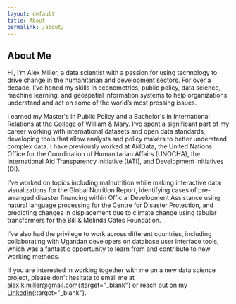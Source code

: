 ```yaml
---
layout: default
title: About
permalink: /about/
---
```


## About Me

Hi, I’m Alex Miller, a data scientist with a passion for using technology to drive change in the humanitarian and development sectors. For over a decade, I’ve honed my skills in econometrics, public policy, data science, machine learning, and geospatial information systems to help organizations understand and act on some of the world’s most pressing issues.

I earned my Master's in Public Policy and a Bachelor's in International Relations at the College of William & Mary. I’ve spent a significant part of my career working with international datasets and open data standards, developing tools that allow analysts and policy makers to better understand complex data. I have previously worked at AidData, the United Nations Office for the Coordination of Humanitarian Affairs (UNOCHA), the International Aid Transparency Initiative (IATI), and Development Initiatives (DI).

I've worked on topics including malnutrition while making interactive data visualizations for the Global Nutrition Report, identifying cases of pre-arranged disaster financing within Official Development Assistance using natural language processing for the Centre for Disaster Protection, and predicting changes in displacement due to climate change using tabular transformers for the Bill & Melinda Gates Foundation.

I’ve also had the privilege to work across different countries, including collaborating with Ugandan developers on database user interface tools, which was a fantastic opportunity to learn from and contribute to new working methods.

If you are interested in working together with me on a new data science project, please don't hesitate to email me at [alex.k.miller@gmail.com](mailto:alex.k.miller@gmail.com){:target="_blank"} or reach out on my [LinkedIn](www.linkedin.com/in/alexander-miller-7b781059){:target="_blank"}.

